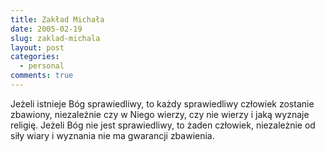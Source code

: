 ```yaml
---
title: Zakład Michała
date: 2005-02-19
slug: zaklad-michala
layout: post
categories:
  - personal
comments: true
---
```


Je&#380;eli istnieje Bóg sprawiedliwy, to ka&#380;dy sprawiedliwy cz&#322;owiek zostanie zbawiony, niezale&#380;nie czy w Niego wierzy, czy nie wierzy i jak&#261; wyznaje religi&#281;. 
Je&#380;eli Bóg nie jest sprawiedliwy, to &#380;aden cz&#322;owiek, niezale&#380;nie od si&#322;y wiary i wyznania nie ma gwarancji zbawienia.